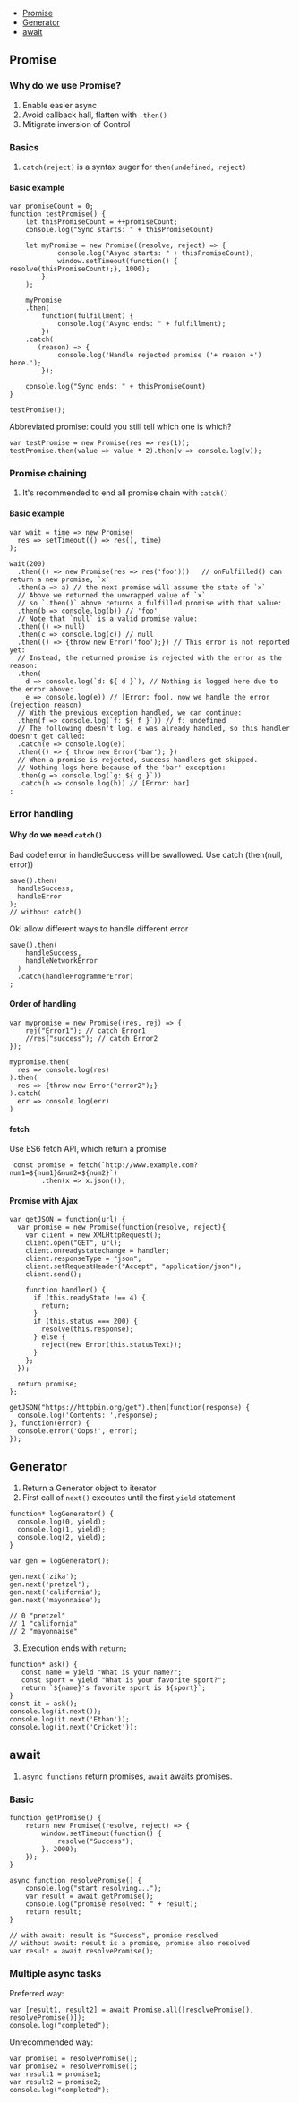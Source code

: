- [Promise](#promise)
- [Generator](#generator)
- [await](#await)


<a id="promise"></a>  
## Promise
### Why do we use Promise?
1. Enable easier async
2. Avoid callback hall, flatten with `.then()`
3. Mitigrate inversion of Control

### Basics
1. `catch(reject)` is a syntax suger for `then(undefined, reject)`

#### Basic example  
```
var promiseCount = 0;
function testPromise() {
    let thisPromiseCount = ++promiseCount;
    console.log("Sync starts: " + thisPromiseCount)

    let myPromise = new Promise((resolve, reject) => {
            console.log("Async starts: " + thisPromiseCount);
            window.setTimeout(function() { resolve(thisPromiseCount);}, 1000);
        }
    );

    myPromise
    .then(
        function(fulfillment) { 
            console.log("Async ends: " + fulfillment);
        })
    .catch(
       (reason) => {
            console.log('Handle rejected promise ('+ reason +') here.');
        });

    console.log("Sync ends: " + thisPromiseCount)
}

testPromise();
```

Abbreviated promise: could you still tell which one is which?  
```
var testPromise = new Promise(res => res(1));
testPromise.then(value => value * 2).then(v => console.log(v));
```

### Promise chaining
1. It's recommended to end all promise chain with `catch()`

#### Basic example
```
var wait = time => new Promise(
  res => setTimeout(() => res(), time)
);

wait(200)
  .then(() => new Promise(res => res('foo')))   // onFulfilled() can return a new promise, `x`
  .then(a => a) // the next promise will assume the state of `x`
  // Above we returned the unwrapped value of `x`
  // so `.then()` above returns a fulfilled promise with that value:
  .then(b => console.log(b)) // 'foo'
  // Note that `null` is a valid promise value:
  .then(() => null)
  .then(c => console.log(c)) // null
  .then(() => {throw new Error('foo');}) // This error is not reported yet:
  // Instead, the returned promise is rejected with the error as the reason:
  .then(                                                                     
    d => console.log(`d: ${ d }`), // Nothing is logged here due to the error above:
    e => console.log(e)) // [Error: foo], now we handle the error (rejection reason)
  // With the previous exception handled, we can continue:
  .then(f => console.log(`f: ${ f }`)) // f: undefined
  // The following doesn't log. e was already handled, so this handler doesn't get called:
  .catch(e => console.log(e))
  .then(() => { throw new Error('bar'); })
  // When a promise is rejected, success handlers get skipped.
  // Nothing logs here because of the 'bar' exception:
  .then(g => console.log(`g: ${ g }`))
  .catch(h => console.log(h)) // [Error: bar]
;
```

### Error handling
#### Why do we need `catch()`
Bad code! error in handleSuccess will be swallowed. Use catch (then(null, error))
```
save().then(
  handleSuccess,
  handleError
);
// without catch()
```
Ok! allow different ways to handle different error
```
save().then(
    handleSuccess,
    handleNetworkError
  )
  .catch(handleProgrammerError)
;
```

#### Order of handling  
```
var mypromise = new Promise((res, rej) => {
	rej("Error1"); // catch Error1
	//res("success"); // catch Error2
});

mypromise.then(
  res => console.log(res)
).then(
  res => {throw new Error("error2");}
).catch(
  err => console.log(err)
)
```

#### fetch
Use ES6 fetch API, which return a promise
```
 const promise = fetch(`http://www.example.com?num1=${num1}&num2=${num2}`)
        .then(x => x.json());
```

#### Promise with Ajax
```
var getJSON = function(url) {
  var promise = new Promise(function(resolve, reject){
    var client = new XMLHttpRequest();
    client.open("GET", url);
    client.onreadystatechange = handler;
    client.responseType = "json";
    client.setRequestHeader("Accept", "application/json");
    client.send();

    function handler() {
      if (this.readyState !== 4) {
        return;
      }
      if (this.status === 200) {
        resolve(this.response);
      } else {
        reject(new Error(this.statusText));
      }
    };
  });

  return promise;
};

getJSON("https://httpbin.org/get").then(function(response) {
  console.log('Contents: ',response);
}, function(error) {
  console.error('Oops!', error);
});
```

<a id="generator"></a>  
## Generator
1. Return a Generator object to iterator
2. First call of `next()` executes until the first `yield` statement
  ```
  function* logGenerator() {
    console.log(0, yield);
    console.log(1, yield);
    console.log(2, yield);
  }

  var gen = logGenerator();

  gen.next('zika');
  gen.next('pretzel');
  gen.next('california');
  gen.next('mayonnaise');

  // 0 "pretzel"
  // 1 "california"
  // 2 "mayonnaise"
  ```
3. Execution ends with `return;`

```
function* ask() { 
   const name = yield "What is your name?"; 
   const sport = yield "What is your favorite sport?"; 
   return `${name}'s favorite sport is ${sport}`; 
}  
const it = ask(); 
console.log(it.next()); 
console.log(it.next('Ethan'));  
console.log(it.next('Cricket')); 
```


<a id="await"></a>  
## await
1. `async functions` return promises, `await` awaits promises.

### Basic
```
function getPromise() {
	return new Promise((resolve, reject) => {
  		window.setTimeout(function() {
			resolve("Success");
		}, 2000);
	});
}

async function resolvePromise() {
    console.log("start resolving...");
	var result = await getPromise();
	console.log("promise resolved: " + result);
    return result;
}

// with await: result is "Success", promise resolved
// without await: result is a promise, promise also resolved
var result = await resolvePromise();
```

### Multiple async tasks
Preferred way:  
```
var [result1, result2] = await Promise.all([resolvePromise(), resolvePromise()]);
console.log("completed");
```
Unrecommended way:  
```
var promise1 = resolvePromise();
var promise2 = resolvePromise();
var result1 = promise1;
var result2 = promise2;
console.log("completed");
```

